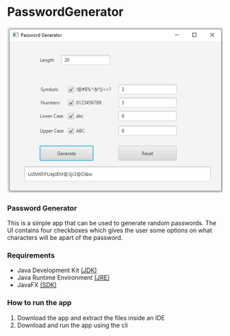# PasswordGenerator










![Image of PasswordGenerator](https://github.com/nate51315/PasswordGenerator/blob/master/images/Pass-Gen.png)













### Password Generator
This is a simple app that can be used to generate random passwords. The UI contains four checkboxes which gives the user some options on what characters will be apart of the password.

### Requirements
* Java Development Kit [(JDK)](https://www.oracle.com/technetwork/java/javase/downloads/index.html)
* Java Runtime Environment [(JRE)](https://www.oracle.com/technetwork/java/javase/downloads/jre8-downloads-2133155.html)
* JavaFX [(SDK)](https://docs.oracle.com/javafx/2/installation/jfxpub-installation.htm)

### How to run the app
1. Download the app and extract the files inside an IDE
2. Download and run the app using the cli
